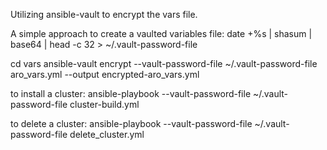 Utilizing ansible-vault to encrypt the vars file. 


A simple approach to create a vaulted variables file:
date +%s | shasum | base64 | head -c 32 > ~/.vault-password-file

cd vars
ansible-vault encrypt --vault-password-file ~/.vault-password-file aro_vars.yml --output encrypted-aro_vars.yml



to install a cluster: ansible-playbook --vault-password-file ~/.vault-password-file cluster-build.yml

to delete a cluster: ansible-playbook --vault-password-file ~/.vault-password-file delete_cluster.yml


